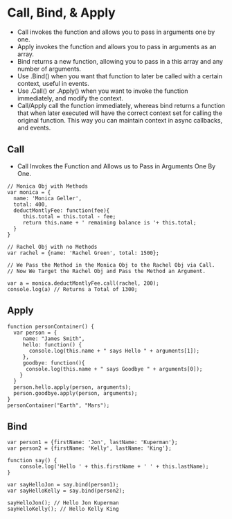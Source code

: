 # Call, Bind, & Apply
- Call invokes the function and allows you to pass in arguments one by one.
- Apply invokes the function and allows you to pass in arguments as an array.
- Bind returns a new function, allowing you to pass in a this array and any number of arguments.
- Use .Bind() when you want that function to later be called with a certain context, useful in events.
- Use .Call() or .Apply() when you want to invoke the function immediately, and modify the context.
- Call/Apply call the function immediately, whereas bind returns a function that when later executed will have the correct context
set for calling the original function. This way you can maintain context in async callbacks, and events.


## Call
- Call Invokes the Function and Allows us to Pass in Arguments One By One.

````
// Monica Obj with Methods
var monica = {
  name: 'Monica Geller',
  total: 400,
  deductMontlyFee: function(fee){
     this.total = this.total - fee;
     return this.name + ' remaining balance is '+ this.total;
  }
}

// Rachel Obj with no Methods
var rachel = {name: 'Rachel Green', total: 1500};

// We Pass the Method in the Monica Obj to the Rachel Obj via Call.
// Now We Target the Rachel Obj and Pass the Method an Argument.

var a = monica.deductMontlyFee.call(rachel, 200);
console.log(a) // Returns a Total of 1300;

````

## Apply
````
function personContainer() {
  var person = {
     name: "James Smith",
     hello: function() {
       console.log(this.name + " says Hello " + arguments[1]);
     },
     goodbye: function(){
      console.log(this.name + " says Goodbye " + arguments[0]);
    }
  }
  person.hello.apply(person, arguments);
  person.goodbye.apply(person, arguments);
}
personContainer("Earth", "Mars");
````

## Bind
````
var person1 = {firstName: 'Jon', lastName: 'Kuperman'};
var person2 = {firstName: 'Kelly', lastName: 'King'};

function say() {
    console.log('Hello ' + this.firstName + ' ' + this.lastName);
}

var sayHelloJon = say.bind(person1);
var sayHelloKelly = say.bind(person2);

sayHelloJon(); // Hello Jon Kuperman
sayHelloKelly(); // Hello Kelly King
````

